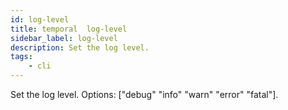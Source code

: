 ```yaml
---
id: log-level
title: temporal  log-level
sidebar_label: log-level
description: Set the log level. 
tags:
    - cli
---
```


Set the log level.
Options: ["debug" "info" "warn" "error" "fatal"].
